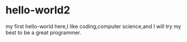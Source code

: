 # hello-world2
my first hello-world here,I like coding,computer science,and I will try my best to be a great programmer.
